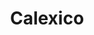 ---
title: "Calexico"
summary: "American band from Tucson, Arizona that shares a sun-bleached border with many performers and musical styles. Comprised of two core members, and , Calexico became its own entity in 1996 with the release of the LP. Although that record marked the band's first official output, Joey and John had already been playing together as collaborating members of Arizona mainstays . A wide variety of tours, performances and recording sessions as Calexico and with other artists , as well as their continuing relationship with Giant Sand, allowed the band the opportunity to develop as artists. Over time, Calexico has featured a revolving cast of musicians and instruments, and the bands sonic growth can be traced through its varied releases. The band took their name from Calexico, California, a city on the boundary of California and Mexico."
image: "calexico.jpg"
---